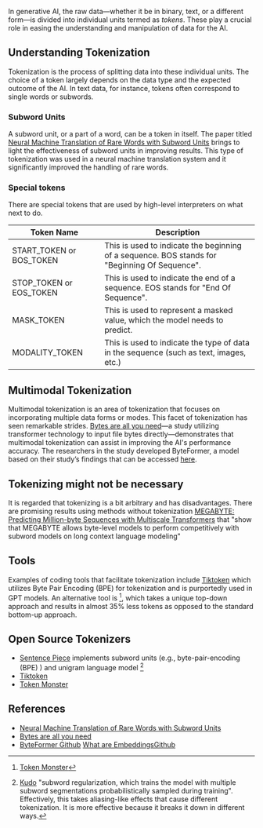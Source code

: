 
In generative AI, the raw data—whether it be in binary, text, or a different form—is divided into individual units termed as *tokens*. These play a crucial role in easing the understanding and manipulation of data for the AI.

## Understanding Tokenization
Tokenization is the process of splitting data into these individual units. The choice of a token largely depends on the data type and the expected outcome of the AI. In text data, for instance, tokens often correspond to single words or subwords. 

### Subword Units
A subword unit, or a part of a word, can be a token in itself. The paper titled [Neural Machine Translation of Rare Words with Subword Units](https://arxiv.org/abs/1508.07909) brings to light the effectiveness of subword units in improving results. This type of tokenization was used in a neural machine translation system and it significantly improved the handling of rare words.




### Special tokens

There are special tokens that are used by high-level interpreters on what next to do. 

| Token Name | Description |
| --- | --- |
| START_TOKEN or BOS_TOKEN | This is used to indicate the beginning of a sequence. BOS stands for "Beginning Of Sequence". |
| STOP_TOKEN or EOS_TOKEN | This is used to indicate the end of a sequence. EOS stands for "End Of Sequence". |
| MASK_TOKEN | This is used to represent a masked value, which the model needs to predict. |
| MODALITY_TOKEN | This is used to indicate the type of data in the sequence (such as text, images, etc.) |


## Multimodal Tokenization

Multimodal tokenization is an area of tokenization that focuses on incorporating multiple data forms or modes. This facet of tokenization has seen remarkable strides. [Bytes are all you need](https://arxiv.org/pdf/2306.00238.pdf)—a study utilizing transformer technology to input file bytes directly—demonstrates that multimodal tokenization can assist in improving the AI's performance accuracy. The researchers in the study developed ByteFormer, a model based on their study’s findings that can be accessed [here](https://github.com/apple/ml-cvnets/tree/main/examples/byteformer).

## Tokenizing might not be necessary

It is regarded that tokenizing is a bit arbitrary and has disadvantages. There are promising results using methods without tokenization [MEGABYTE: Predicting Million-byte Sequences with Multiscale Transformers](https://arxiv.org/pdf/2305.07185) that "show that MEGABYTE allows byte-level models to perform competitively with subword models on long context language modeling"

## Tools

Examples of coding tools that facilitate tokenization include [Tiktoken](https://github.com/openai/tiktoken) which utilizes Byte Pair Encoding (BPE) for tokenization and is purportedly used in GPT models. An alternative tool is [^n1], which takes a unique top-down approach and results in almost 35% less tokens as opposed to the standard bottom-up approach.

## Open Source Tokenizers

- [Sentence Piece](https://github.com/google/sentencepiece) implements subword units (e.g., byte-pair-encoding (BPE) ) and unigram language model [^kudo]
- [Tiktoken](https://github.com/openai/tiktoken)
- [Token Monster](https://github.com/alasdairforsythe/tokenmonster)

## References

- [Neural Machine Translation of Rare Words with Subword Units](https://arxiv.org/abs/1508.07909)
- [Bytes are all you need](https://arxiv.org/pdf/2306.00238.pdf)
- [ByteFormer Github](https://github.com/apple/ml-cvnets/tree/main/examples/byteformer)
[What are Embeddings](http://vickiboykis.com/what_are_embeddings/)[Github](https://github.com/veekaybee/what_are_embeddings/blob/main/README.md)

[^kudo]: [Kudo](https://arxiv.org/pdf/1804.10959.pdf) "subword regularization,
which trains the model with multiple subword segmentations probabilistically sampled during training". Effectively, this takes aliasing-like effects that cause different tokenization. It is more effective because it breaks it down in different ways. 

[^n1]: [Token Monster](https://github.com/alasdairforsythe/tokenmonster)

